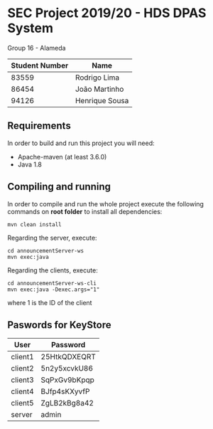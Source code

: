 # SEC Project 2019/20 - HDS DPAS System 

Group 16 - Alameda

Student Number | Name
------------- | -------------
83559 | Rodrigo Lima
86454 | João Martinho
94126 | Henrique Sousa

## Requirements
In order to build and run this project you will need:
* Apache-maven (at least 3.6.0)
* Java 1.8

## Compiling and running
In order to compile and run the whole project execute the following commands on **root folder** to install all dependencies:

    mvn clean install
    
Regarding the server, execute:

    cd announcementServer-ws
    mvn exec:java
    
Regarding the clients, execute:

    cd announcementServer-ws-cli
    mvn exec:java -Dexec.args="1"
    
where 1 is the ID of the client

## Paswords for KeyStore

User | Password
-------- | --------
client1 | 25HtkQDXEQRT
client2 | 5n2y5xcvkU86
client3 | SqPxGv9bKpqp
client4 | BJfp4sKXyvfP
client5 | ZgLB2kBg8a42
server  | admin
